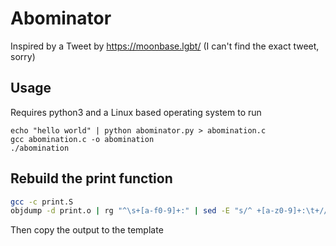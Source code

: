 # Abominator

Inspired by a Tweet by https://moonbase.lgbt/ (I can't find the exact tweet, sorry)

## Usage

Requires python3 and a Linux based operating system to run

```
echo "hello world" | python abominator.py > abomination.c
gcc abomination.c -o abomination
./abomination
```

## Rebuild the print function

```sh
gcc -c print.S
objdump -d print.o | rg "^\s+[a-f0-9]+:" | sed -E "s/^ +[a-z0-9]+:\t+//" | sed -E "s/\t+.*//" | xargs echo | sed -E "s/([0-9a-f]+)/0x\1,/g"
```

Then copy the output to the template
